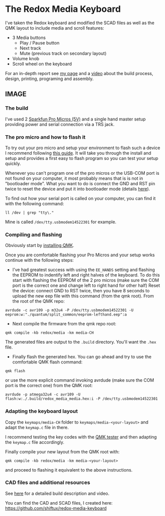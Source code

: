 # The Redox Media Keyboard

I've taken the Redox keyboard and modified the SCAD files as well as the QMK layout to include media and scroll features:
- 3 Media buttons
    - Play / Pause button
    - Next track
    - Mute (previous track on secondary layout)
- Volume knob
- Scroll wheel on the keyboard

For an in-depth report see [my page](https://shiftux.org/making_projects/keyboard.html) and a [video](https://youtu.be/Cwkf7HFcUkY) about the build process, design, printing, programing and assembly.

## IMAGE

### The build
I've used 2 [Sparkfun Pro Micros (5V)](https://www.sparkfun.com/products/12640) and a single hand master setup providing power and serial connection via a TRS jack.

### The pro micro and how to flash it
To try out your pro micro and setup your environment to flash such a device I recommend following [this guide](https://learn.sparkfun.com/tutorials/pro-micro--fio-v3-hookup-guide/all). It will take you through the install and setup and provides a first easy to flash program so you can test your setup quickly.

Whenever you can't program one of the pro micros or the USB-COM port is not found on your computer, it most probably means that is is not in "bootloader mode". What you want to do is connect the GND and RST pin twice to reset the device and put it into bootloader mode (details [here](https://learn.sparkfun.com/tutorials/pro-micro--fio-v3-hookup-guide/troubleshooting-and-faq#ts-serial)).

To find out how your serial port is called on your computer, you can find it with the following command:
```
ll /dev | grep "tty\."
```
Mine is called `/dev/tty.usbmodem14522301` for example.

### Compiling and flashing

Obviously start by [installing QMK](https://docs.qmk.fm/#/getting_started_build_tools?id=set-up-your-environment).

Once you are comfortable flashing your Pro Micros and your setup works continue with the following steps:

- I've had greatest success with using the `EE_HANDS` setting and flashing the EEPROM to indentify left and right halves of the keyboard. To do this start with flashing the EEPROM of the 2 pro micros (make sure the COM port is the correct one and change left to right hand for other half) Reset the device: connect GND to RST twice, then you have 8 seconds to upload the new eep file with this command (from the qmk root). From the root of the QMK repo:
```
avrdude -c avr109 -p m32u4 -P /dev/tty.usbmodem14522301 -U eeprom:w:"./quantum/split_common/eeprom-lefthand.eep":a
```

- Next compile the firmware from the qmk repo root:
```
qmk compile -kb redox/media -km media-CH
```
The generated files are output to the `.build` directory. You'll want the `.hex` file.
- Finally flash the generated hex. You can go ahead and try to use the comfortable QMK flash command:
```
qmk flash
```
or use the more explicit command invoking avrdude (make sure the COM port is the correct one) from the QMK root:
```
avrdude -p atmega32u4 -c avr109 -U flash:w:./.build/redox_media_media.hex:i -P /dev/tty.usbmodem14522301
```

### Adapting the keyboard layout

Copy the `keymaps/media-CH` folder to `keymaps/media-<your-layout>` and adapt the `keymap.c` file in there.

I recommend testing the key codes with the [QMK tester](https://config.qmk.fm/#/test) and then adapting the `keymap.c` file accordingly.

Finally compile your new layout from the QMK root with:
```
qmk compile -kb redox/media -km media-<your-layout>
```
and proceed to flashing it equivalent to the above instructions.

### CAD files and additional resources
See [here](https://shiftux.org/making_projects/keyboard.html) for a detailed build description and video.

You can find the CAD and SCAD files, I created here: https://github.com/shiftux/redox-media-keyboard
